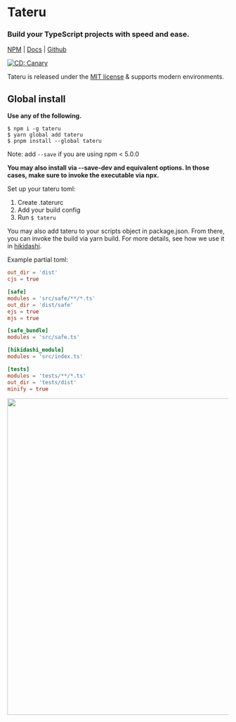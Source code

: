 # Tateru

### Build your TypeScript projects with speed and ease.

[NPM](https://npm.im/tateru) |
[Docs](https://kaihodev.github.io/tateru) |
[Github](https://github.com/kaihodev/tateru/tree/develop)

[![CD: Canary](https://github.com/kaihodev/tateru/actions/workflows/cd-canary.yml/badge.svg)](https://github.com/kaihodev/tateru/actions/workflows/cd-canary.yml)

Tateru is released under the [MIT license](https://github.com/kaihodev/tateru/blob/develop/LICENSE) & supports modern environments.<br>

## Global install

**Use any of the following.**
```shell
$ npm i -g tateru
$ yarn global add tateru
$ pnpm install --global tateru
```
Note: add `--save` if you are using npm < 5.0.0

**You may also install via --save-dev and equivalent options. In those cases, make sure to invoke the executable via npx.**

Set up your tateru toml:

1. Create .taterurc
2. Add your build config
3. Run `$ tateru`

You may also add tateru to your scripts object in package.json. From there, you can invoke the build via yarn build. For more details, see how we use it in [hikidashi](https://npm.im/hikidashi).

Example partial toml:

```toml
out_dir = 'dist'
cjs = true

[safe]
modules = 'src/safe/**/*.ts'
out_dir = 'dist/safe'
ejs = true
mjs = true

[safe_bundle]
modules = 'src/safe.ts'

[hikidashi_module]
modules = 'src/index.ts'

[tests]
modules = 'tests/**/*.ts'
out_dir = 'tests/dist'
minify = true
```

<div align="center">
<img src="https://files.yande.re/sample/8eb9828da10f4cee45fa2297dce552a8/yande.re%20415409%20sample%20akashi_%28azur_lane%29%20animal_ears%20azur_lane%20heels%20nishina_hima.jpg" width="720" />
</div>
